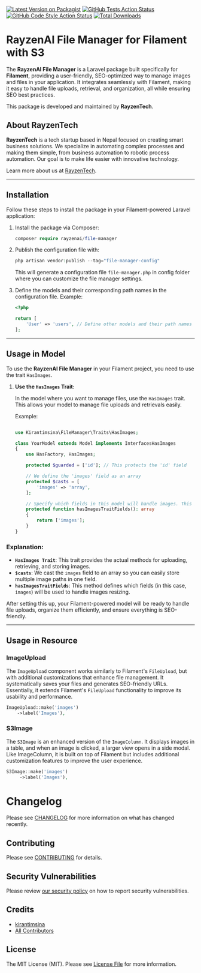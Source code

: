 [![Latest Version on Packagist](https://img.shields.io/packagist/v/rayzenai/file-manager.svg?style=flat-square)](https://packagist.org/packages/rayzenai/file-manager)
[![GitHub Tests Action Status](https://img.shields.io/github/actions/workflow/status/rayzenai/file-manager/run-tests.yml?branch=main&label=tests&style=flat-square)](https://github.com/rayzenai/file-manager/actions?query=workflow%3Arun-tests+branch%3Amain)
[![GitHub Code Style Action Status](https://img.shields.io/github/actions/workflow/status/rayzenai/file-manager/fix-php-code-style-issues.yml?branch=main&label=code%20style&style=flat-square)](https://github.com/rayzenai/file-manager/actions?query=workflow%3A"Fix+PHP+code+style+issues"+branch%3Amain)
[![Total Downloads](https://img.shields.io/packagist/dt/rayzenai/file-manager.svg?style=flat-square)](https://packagist.org/packages/rayzenai/file-manager)

# RayzenAI File Manager for Filament with S3

The **RayzenAI File Manager** is a Laravel package built specifically for **Filament**, providing a user-friendly, SEO-optimized way to manage images and files in your application. It integrates seamlessly with Filament, making it easy to handle file uploads, retrieval, and organization, all while ensuring SEO best practices.

This package is developed and maintained by **RayzenTech**.

## About RayzenTech

**RayzenTech** is a tech startup based in Nepal focused on creating smart business solutions. We specialize in automating complex processes and making them simple, from business automation to robotic process automation. Our goal is to make life easier with innovative technology.

Learn more about us at [RayzenTech](https://www.rayzentech.com).

---

## Installation

Follow these steps to install the package in your Filament-powered Laravel application:

1. Install the package via Composer:

    ```php
    composer require rayzenai/file-manager
    ```

2. Publish the configuration file with:

    ```php
    php artisan vendor:publish --tag="file-manager-config"
    ```

    This will generate a configuration file `file-manager.php` in config folder where you can customize the file manager settings.

3. Define the models and their corresponding path names in the configuration file. Example:

    ```php
    <?php

    return [
        'User' => 'users', // Define other models and their path names here according to your project
    ];
    ```

---

## Usage in Model

To use the **RayzenAI File Manager** in your Filament project, you need to use the trait `HasImages`.

1. **Use the `HasImages` Trait:**

    In the model where you want to manage files, use the `HasImages` trait. This allows your model to manage file uploads and retrievals easily.

    Example:

    ```php

    use Kirantimsina\FileManager\Traits\HasImages;

    class YourModel extends Model implements InterfacesHasImages
    {
        use HasFactory, HasImages;

        protected $guarded = ['id']; // This protects the 'id' field

        // We define the 'images' field as an array
        protected $casts = [
            'images' => 'array',
        ];

        // Specify which fields in this model will handle images. This is used for resizing
        protected function hasImagesTraitFields(): array
        {
            return ['images'];
        }
    }
    ```

### Explanation:

-   **`HasImages Trait`**: This trait provides the actual methods for uploading, retrieving, and storing images.
-   **`$casts`**: We cast the `images` field to an array so you can easily store multiple image paths in one field.
-   **`hasImagesTraitFields`**: This method defines which fields (in this case, `images`) will be used to handle images resizing.

After setting this up, your Filament-powered model will be ready to handle file uploads, organize them efficiently, and ensure everything is SEO-friendly.

---

## Usage in Resource

### ImageUpload

The `ImageUpload` component works similarly to Filament's `FileUpload`, but with additional customizations that enhance file management. It systematically saves your files and generates SEO-friendly URLs. Essentially, it extends Filament's `FileUpload` functionality to improve its usability and performance.

```php
ImageUpload::make('images')
    ->label('Images'),
```

### S3Image

The `S3Image` is an enhanced version of the `ImageColumn`. It displays images in a table, and when an image is clicked, a larger view opens in a side modal. Like ImageColumn, it is built on top of Filament but includes additional customization features to improve the user experience.

```php
S3Image::make('images')
     ->label('Images'),
```

# Changelog

Please see [CHANGELOG](CHANGELOG.md) for more information on what has changed recently.

## Contributing

Please see [CONTRIBUTING](CONTRIBUTING.md) for details.

## Security Vulnerabilities

Please review [our security policy](../../security/policy) on how to report security vulnerabilities.

## Credits

-   [kirantimsina](https://github.com/rayzenai)
-   [All Contributors](../../contributors)

## License

The MIT License (MIT). Please see [License File](LICENSE.md) for more information.
